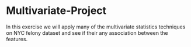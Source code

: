 # Multivariate-Project
In this exercise we will apply many of the multivariate statistics techniques on NYC felony dataset and see if their any association between the features.
